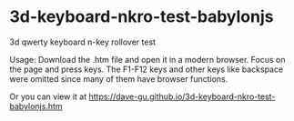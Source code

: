 # 3d-keyboard-nkro-test-babylonjs
3d qwerty keyboard n-key rollover test

Usage:
Download the .htm file and open it in a modern browser.  Focus on the page and press keys.  The F1-F12 keys and other keys like backspace were omitted since many of them have browser functions.

Or you can view it at https://dave-gu.github.io/3d-keyboard-nkro-test-babylonjs.htm
